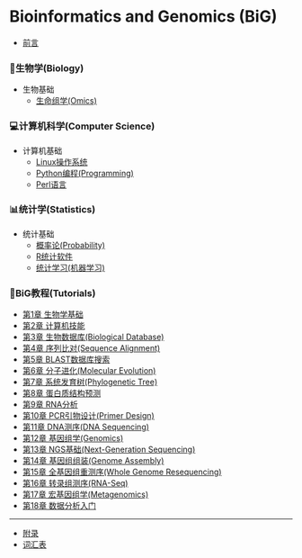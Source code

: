 # Bioinformatics and Genomics (BiG)

* [前言](README.md)

### 🧬生物学(Biology)
* 生物基础
    * [生命组学(Omics)](Biology/Omics.md)

### 💻计算机科学(Computer Science)
* 计算机基础    
    * [Linux操作系统](Computer/Linux.md)
    * [Python编程(Programming)](Computer/Python.md)
    * [Perl语言](Computer/Perl.md)

### 📊统计学(Statistics)
* 统计基础
    * [概率论(Probability)](Statistics/Probability.md)
    * [R统计软件](Statistics/R.md)
    * [统计学习(机器学习)](Statistics/StatLearning.md)

### 📖BiG教程(Tutorials)
* [第1章 生物学基础](Tutorials/01BiologyBasics.md)
* [第2章 计算机技能](Tutorials/02ComputerSkills.md)
* [第3章 生物数据库(Biological Database)](Tutorials/03BiologicalDatabase.md)
* [第4章 序列比对(Sequence Alignment)](Tutorials/04SequenceAlignment.md)
* [第5章 BLAST数据库搜索](Tutorials/05BLAST.md)
* [第6章 分子进化(Molecular Evolution)](Tutorials/06MolecularEvolution.md)
* [第7章 系统发育树(Phylogenetic Tree)](Tutorials/07Phylogeny.md)
* [第8章 蛋白质结构预测](Tutorials/08ProteinStructure.md)
* [第9章 RNA分析](Tutorials/09RNA.md)
* [第10章 PCR引物设计(Primer Design)](Tutorials/10PCR.md)
* [第11章 DNA测序(DNA Sequencing)](Tutorials/11DNAsequencing.md)
* [第12章 基因组学(Genomics)](Tutorials/12Genomics.md)
* [第13章 NGS基础(Next-Generation Sequencing)](Tutorials/13NGS.md)
* [第14章 基因组组装(Genome Assembly)](Tutorials/14Assembly.md)
* [第15章 全基因组重测序(Whole Genome Resequencing)](Tutorials/15WGR.md)
* [第16章 转录组测序(RNA-Seq)](Tutorials/16RNAseq.md)
* [第17章 宏基因组学(Metagenomics)](Tutorials/17Metagenomics.md)
* [第18章 数据分析入门](Tutorials/18DataAnalytics.md)
----
* [附录](Appendix.md)
* [词汇表](GLOSSARY.md)